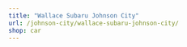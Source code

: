 ```yaml
---
title: "Wallace Subaru Johnson City"
url: /johnson-city/wallace-subaru-johnson-city/
shop: car
---
```

